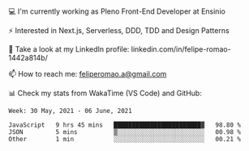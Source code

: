 💻 I'm currently working as Pleno Front-End Developer at Ensinio

⚡ Interested in Next.js, Serverless, DDD, TDD and Design Patterns

👥 Take a look at my LinkedIn profile: linkedin.com/in/felipe-romao-1442a814b/

📫 How to reach me: feliperomao.a@gmail.com

📊 Check my stats from WakaTime (VS Code) and GitHub:

<!--START_SECTION:waka-->
```text
Week: 30 May, 2021 - 06 June, 2021

JavaScript   9 hrs 45 mins   ████████████████████████▓   98.80 % 
JSON         5 mins          ▒░░░░░░░░░░░░░░░░░░░░░░░░   00.98 % 
Other        1 min           ░░░░░░░░░░░░░░░░░░░░░░░░░   00.21 % 
```
<!--END_SECTION:waka-->
